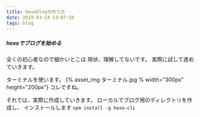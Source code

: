 ```yaml
---
title: hexoblogの作り方
date: 2019-03-14 13:07:16
tags: blog
---
```

##### hexoでブログを始める
全くの初心者なので細かいとこは
現状、理解してないです。
実際に試して進めていきます。

ターミナルを使います。
{% asset_img ターミナル.jpg % width="300px" height="200px"}
コレですね。

それでは、実際に作成していきます。
ローカルでブログ用のディレクトリを作成し、
インストールします
```npm install -g hexo-cli```
